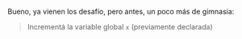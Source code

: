 Bueno, ya vienen los desafío, pero antes, un poco más de gimnasia: 

> Incrementá la variable global `x` (previamente declarada)